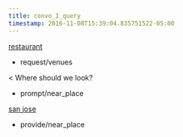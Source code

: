 ```yaml
---
title: convo_1_query
timestamp: 2016-11-08T15:39:04.835751522-05:00
---
```


[restaurant](type)
* request/venues

< Where should we look?
* prompt/near_place

[san jose](location/place)
* provide/near_place
